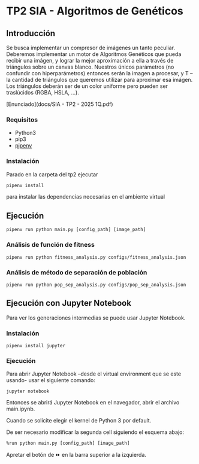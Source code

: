 
# TP2 SIA - Algoritmos de Genéticos

## Introducción

Se busca implementar un compresor de imágenes un tanto peculiar. Deberemos implementar
un motor de Algoritmos Genéticos que pueda recibir una imágen, y lograr la mejor
aproximación a ella a través de triángulos sobre un canvas blanco.
Nuestros únicos parámetros (no confundir con hiperparámetros) entonces serán la imagen a
procesar, y T – la cantidad de triángulos que queremos utilizar para aproximar esa imágen.
Los triángulos deberán ser de un color uniforme pero pueden ser traslúcidos (RGBA, HSLA,
…).

[Enunciado](docs/SIA - TP2 - 2025 1Q.pdf)

### Requisitos

- Python3
- pip3
- [pipenv](https://pypi.org/project/pipenv/)

### Instalación

Parado en la carpeta del tp2 ejecutar

```sh
pipenv install
```

para instalar las dependencias necesarias en el ambiente virtual

## Ejecución

```
pipenv run python main.py [config_path] [image_path]
```

### Análisis de función de fitness

```
pipenv run python fitness_analysis.py configs/fitness_analysis.json
```

### Análisis de método de separación de población

```
pipenv run python pop_sep_analysis.py configs/pop_sep_analysis.json
```

## Ejecución con Jupyter Notebook

Para ver los generaciones intermedias se puede usar Jupyter Notebook.

### Instalación

```
pipenv install jupyter
```

### Ejecución

Para abrir Jupyter Notebook –desde el virtual environment que se este usando- usar el siguiente comando:

```
jupyter notebook
```

Entonces se abrirá Jupyter Notebook en el navegador, abrir el archivo main.ipynb. 

Cuando se solicite elegir el kernel de Python 3 por default. 

De ser necesario modificar la segunda cell siguiendo el esquema abajo:

```
%run python main.py [config_path] [image_path]
```

Apretar el botón de :fast_forward: en la barra superior a la izquierda.